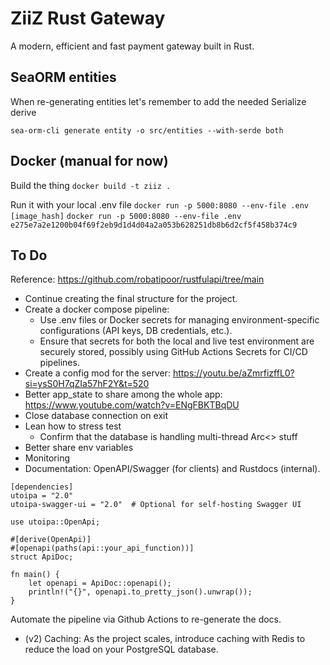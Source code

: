 # ZiiZ Rust Gateway

A modern, efficient and fast payment gateway built in Rust.

## SeaORM entities

When re-generating entities let's remember to add the needed Serialize derive

`sea-orm-cli generate entity -o src/entities --with-serde both`

## Docker (manual for now)

Build the thing
`docker build -t ziiz .`

Run it with your local .env file
`docker run -p 5000:8080 --env-file .env [image_hash]`
`docker run -p 5000:8080 --env-file .env e275e7a2e1200b04f69f2eb9d1d4d04a2a053b628251db8b6d2cf5f458b374c9`

## To Do

Reference: https://github.com/robatipoor/rustfulapi/tree/main

-   Continue creating the final structure for the project.
-   Create a docker compose pipeline:
    -   Use .env files or Docker secrets for managing environment-specific configurations (API keys, DB credentials, etc.).
    -   Ensure that secrets for both the local and live test environment are securely stored, possibly using GitHub Actions Secrets for CI/CD pipelines.
-   Create a config mod for the server: https://youtu.be/aZmrfizffL0?si=ysS0H7qZIa57hF2Y&t=520
-   Better app_state to share among the whole app: https://www.youtube.com/watch?v=ENgFBKTBqDU
-   Close database connection on exit
-   Lean how to stress test
    -   Confirm that the database is handling multi-thread Arc<> stuff
-   Better share env variables
-   Monitoring
-   Documentation: OpenAPI/Swagger (for clients) and Rustdocs (internal).

```
[dependencies]
utoipa = "2.0"
utoipa-swagger-ui = "2.0"  # Optional for self-hosting Swagger UI
```

```
use utoipa::OpenApi;

#[derive(OpenApi)]
#[openapi(paths(api::your_api_function))]
struct ApiDoc;

fn main() {
    let openapi = ApiDoc::openapi();
    println!("{}", openapi.to_pretty_json().unwrap());
}

```

Automate the pipeline via Github Actions to re-generate the docs.

-   (v2) Caching: As the project scales, introduce caching with Redis to reduce the load on your PostgreSQL database.
